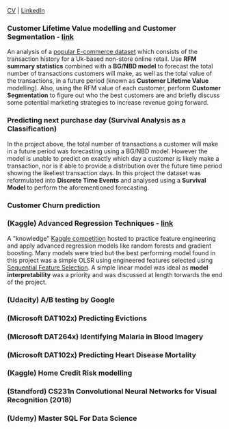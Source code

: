 [CV](http://github.com) | [LinkedIn](http://github.com)

### Customer Lifetime Value modelling and Customer Segmentation - [link](https://github.com/W-Tran/Online-Retail)

An analysis of a [popular E-commerce dataset](https://archive.ics.uci.edu/ml/datasets/online+retail) which consists of the transaction history for a Uk-based non-store online retail. Use **RFM summary statistics** combined with a **BG/NBD model** to forecast the total number of transactions customers will make, as well as the total value of the transactions, in a future period (known as **Customer Lifetime Value** modelling). Also, using the RFM value of each customer, perform **Customer Segmentation** to figure out who the best customers are and briefly discuss some potential marketing strategies to increase revenue going forward.

### Predicting next purchase day (Survival Analysis as a Classification)
In the project above, the total number of transactions a customer will make in a future period was forecasting using a BG/NBD model. However the model is unable to predict on exactly which day a customer is likely make a transaction, nor is it able to provide a distribution over the future time period showing the likeliest transaction days. In this project the dataset was reformulated into **Discrete Time Events** and analysed using a **Survival Model** to perform the aforementioned forecasting.

### Customer Churn prediction

### (Kaggle) Advanced Regression Techniques - [link](https://github.com/W-Tran/advanced-regression-techniques)

A "knowledge" [Kaggle competition](https://www.kaggle.com/c/house-prices-advanced-regression-techniques) hosted to practice feature engineering and apply advanced regression models like random forests and gradient boosting. Many models were tried but the best performing model found in this project was a simple OLSR using engineered features selected using [Sequential Feature Selection](http://rasbt.github.io/mlxtend/user_guide/feature_selection/SequentialFeatureSelector/). A simple linear model was ideal as **model interpretability** was a priority and was discussed at length torwards the end of the project.   

### (Udacity) A/B testing by Google

### (Microsoft DAT102x) Predicting Evictions

### (Microsoft DAT264x) Identifying Malaria in Blood Imagery

### (Microsoft DAT102x) Predicting Heart Disease Mortality

### (Kaggle) Home Credit Risk modelling

### (Standford) CS231n Convolutional Neural Networks for Visual Recognition (2018)

### (Udemy) Master SQL For Data Science 
